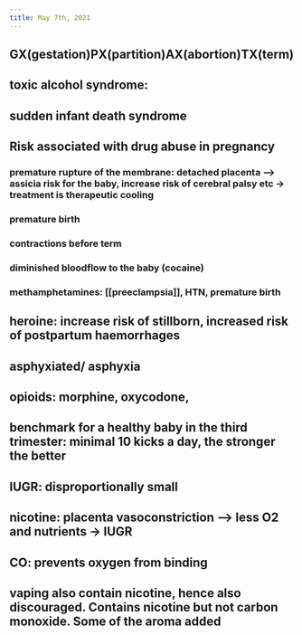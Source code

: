 ```yaml
---
title: May 7th, 2021
---
```


## GX(gestation)PX(partition)AX(abortion)TX(term)
## toxic alcohol syndrome:
## sudden infant death syndrome
## Risk associated with drug abuse in pregnancy
### premature rupture of the membrane: detached placenta --> assicia risk for the baby, increase risk of cerebral palsy etc  -> treatment is therapeutic cooling
### premature birth
### contractions before term
### diminished bloodflow to the baby (cocaine)
### methamphetamines: [[preeclampsia]], HTN, premature birth
## heroine: increase risk of stillborn, increased risk of postpartum haemorrhages
## asphyxiated/ asphyxia
## opioids: morphine, oxycodone,
## benchmark for a healthy baby in the third trimester: minimal 10 kicks a day, the stronger the better
## IUGR: disproportionally small
## nicotine: placenta vasoconstriction --> less O2 and nutrients -> IUGR
## CO: prevents oxygen from binding
## vaping also contain nicotine, hence also discouraged. Contains nicotine but not carbon monoxide. Some of the aroma added
